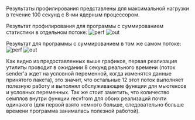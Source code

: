 Результаты профилирования представлены для максимальной нагрузки в течение 100 секунд с 8-ми ядерным процессором.

Результат профилирования для программы с суммированием статистики в отдельном потоке:
![perf](https://github.com/Gorruy/sniffer/assets/83616301/0b959292-55b3-47fd-96b1-1009f93ca9e4)
![out](https://github.com/Gorruy/sniffer/assets/83616301/cf583924-5cf0-477b-9aa6-9ccdce6a21b1)

Результат для программы с суммированием в том же самом потоке:
![perf](https://github.com/Gorruy/sniffer/assets/83616301/9a23e59e-ef8c-4368-ae8f-ea413a068829)
![out](https://github.com/Gorruy/sniffer/assets/83616301/7124a245-852c-4352-95bb-2986da12a5c7)

Как видно из предоставленных выше графиков, первая реализация утилиты проводит в ожидании 8 секунд реального времени (поток sender'а ждет на условной переменной, когда изменятся данные принятого пакета), это значит, что остальные 12 этот поток выполняет полезную работу и выполнял обслуживающие функции для мьютексов и условных переменных. Так же стоит заметить, что количество семплов внутри функции recvfrom для обоих реализаций почти одинакого (для первой взято немного больше, следовательно больше времени программа занималась полезной работой).
